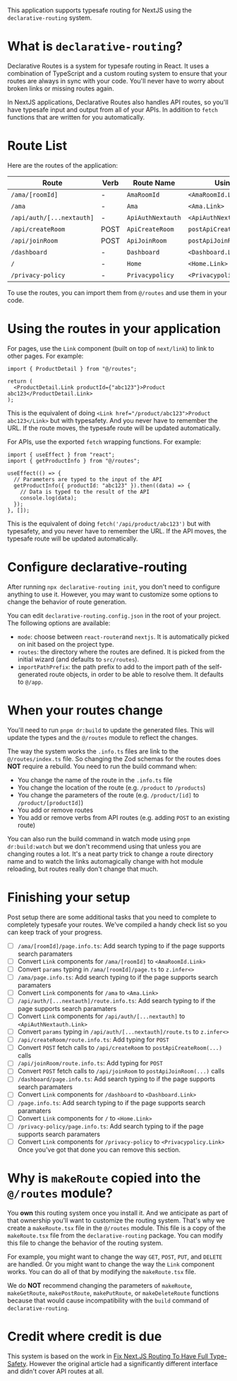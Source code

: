 This application supports typesafe routing for NextJS using the `declarative-routing` system.

# What is `declarative-routing`?

Declarative Routes is a system for typesafe routing in React. It uses a combination of TypeScript and a custom routing system to ensure that your routes are always in sync with your code. You'll never have to worry about broken links or missing routes again.

In NextJS applications, Declarative Routes also handles API routes, so you'll have typesafe input and output from all of your APIs. In addition to `fetch` functions that are written for you automatically.

# Route List

Here are the routes of the application:

| Route | Verb | Route Name | Using It |
| ----- | ---- | ---- | ---- |
| `/ama/[roomId]` | - | `AmaRoomId` | `<AmaRoomId.Link>` |
| `/ama` | - | `Ama` | `<Ama.Link>` |
| `/api/auth/[...nextauth]` | - | `ApiAuthNextauth` | `<ApiAuthNextauth.Link>` |
| `/api/createRoom` | POST | `ApiCreateRoom` | `postApiCreateRoom(...)` |
| `/api/joinRoom` | POST | `ApiJoinRoom` | `postApiJoinRoom(...)` |
| `/dashboard` | - | `Dashboard` | `<Dashboard.Link>` |
| `/` | - | `Home` | `<Home.Link>` |
| `/privacy-policy` | - | `Privacypolicy` | `<Privacypolicy.Link>` |

To use the routes, you can import them from `@/routes` and use them in your code.

# Using the routes in your application

For pages, use the `Link` component (built on top of `next/link`) to link to other pages. For example:

```tsx
import { ProductDetail } from "@/routes";

return (
  <ProductDetail.Link productId={"abc123"}>Product abc123</ProductDetail.Link>
);
```

This is the equivalent of doing `<Link href="/product/abc123">Product abc123</Link>` but with typesafety. And you never have to remember the URL. If the route moves, the typesafe route will be updated automatically.

For APIs, use the exported `fetch` wrapping functions. For example:

```tsx
import { useEffect } from "react";
import { getProductInfo } from "@/routes";

useEffect(() => {
  // Parameters are typed to the input of the API
  getProductInfo({ productId: "abc123" }).then((data) => {
    // Data is typed to the result of the API
    console.log(data);
  });
}, []);
```

This is the equivalent of doing `fetch('/api/product/abc123')` but with typesafety, and you never have to remember the URL. If the API moves, the typesafe route will be updated automatically.

# Configure declarative-routing

After running `npx declarative-routing init`, you don't need to configure anything to use it.
However, you may want to customize some options to change the behavior of route generation.

You can edit `declarative-routing.config.json` in the root of your project. The following options are available:

- `mode`: choose between `react-router`and `nextjs`. It is automatically picked on init based on the project type.
- `routes`: the directory where the routes are defined. It is picked from the initial wizard (and defaults to `src/routes`).
- `importPathPrefix`: the path prefix to add to the import path of the self-generated route objects, in order to be able to resolve them. It defaults to `@/app`.

# When your routes change

You'll need to run `pnpm dr:build` to update the generated files. This will update the types and the `@/routes` module to reflect the changes.

The way the system works the `.info.ts` files are link to the `@/routes/index.ts` file. So changing the Zod schemas for the routes does **NOT** require a rebuild. You need to run the build command when:

- You change the name of the route in the `.info.ts` file
- You change the location of the route (e.g. `/product` to `/products`)
- You change the parameters of the route (e.g. `/product/[id]` to `/product/[productId]`)
- You add or remove routes
- You add or remove verbs from API routes (e.g. adding `POST` to an existing route)

You can also run the build command in watch mode using `pnpm dr:build:watch` but we don't recommend using that unless you are changing routes a lot. It's a neat party trick to change a route directory name and to watch the links automagically change with hot module reloading, but routes really don't change that much.

# Finishing your setup

Post setup there are some additional tasks that you need to complete to completely typesafe your routes. We've compiled a handy check list so you can keep track of your progress.

- [ ] `/ama/[roomId]/page.info.ts`: Add search typing to if the page supports search paramaters
- [ ] Convert `Link` components for `/ama/[roomId]` to `<AmaRoomId.Link>`
- [ ] Convert `params` typing in `/ama/[roomId]/page.ts` to `z.infer<>`
- [ ] `/ama/page.info.ts`: Add search typing to if the page supports search paramaters
- [ ] Convert `Link` components for `/ama` to `<Ama.Link>`
- [ ] `/api/auth/[...nextauth]/route.info.ts`: Add search typing to if the page supports search paramaters
- [ ] Convert `Link` components for `/api/auth/[...nextauth]` to `<ApiAuthNextauth.Link>`
- [ ] Convert `params` typing in `/api/auth/[...nextauth]/route.ts` to `z.infer<>`
- [ ] `/api/createRoom/route.info.ts`: Add typing for `POST`
- [ ] Convert `POST` fetch calls to `/api/createRoom` to `postApiCreateRoom(...)` calls
- [ ] `/api/joinRoom/route.info.ts`: Add typing for `POST`
- [ ] Convert `POST` fetch calls to `/api/joinRoom` to `postApiJoinRoom(...)` calls
- [ ] `/dashboard/page.info.ts`: Add search typing to if the page supports search paramaters
- [ ] Convert `Link` components for `/dashboard` to `<Dashboard.Link>`
- [ ] `/page.info.ts`: Add search typing to if the page supports search paramaters
- [ ] Convert `Link` components for `/` to `<Home.Link>`
- [ ] `/privacy-policy/page.info.ts`: Add search typing to if the page supports search paramaters
- [ ] Convert `Link` components for `/privacy-policy` to `<Privacypolicy.Link>`
Once you've got that done you can remove this section.

# Why is `makeRoute` copied into the `@/routes` module?

You **own** this routing system once you install it. And we anticipate as part of that ownership you'll want to customize the routing system. That's why we create a `makeRoute.tsx` file in the `@/routes` module. This file is a copy of the `makeRoute.tsx` file from the `declarative-routing` package. You can modify this file to change the behavior of the routing system.

For example, you might want to change the way `GET`, `POST`, `PUT`, and `DELETE` are handled. Or you might want to change the way the `Link` component works. You can do all of that by modifying the `makeRoute.tsx` file.

We do **NOT** recommend changing the parameters of `makeRoute`, `makeGetRoute`, `makePostRoute`, `makePutRoute`, or `makeDeleteRoute` functions because that would cause incompatibility with the `build` command of `declarative-routing`.

# Credit where credit is due

This system is based on the work in [Fix Next.JS Routing To Have Full Type-Safety](https://www.flightcontrol.dev/blog/fix-nextjs-routing-to-have-full-type-safety). However the original article had a significantly different interface and didn't cover API routes at all.
